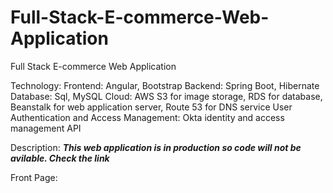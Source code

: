 # Full-Stack-E-commerce-Web-Application
Full Stack E-commerce Web Application

Technology:
  Frontend: Angular, Bootstrap
  Backend: Spring Boot, Hibernate
  Database: Sql, MySQL
  Cloud: AWS S3 for image storage, RDS for database, Beanstalk for web application server, Route 53 for DNS service
  User Authentication and Access Management: Okta identity and access management API
  
 Description: ***This web application is in production so code will not be avilable. Check the link***
 
 Front Page:
 
 
